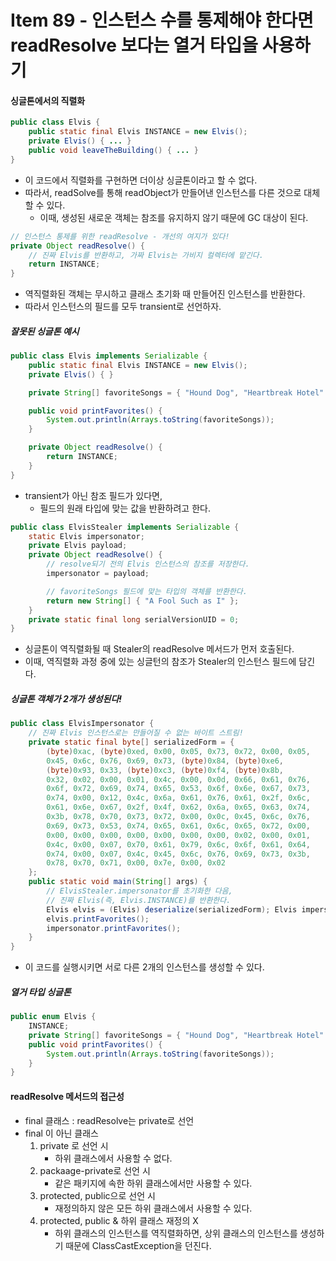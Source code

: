 # Item 89 - 인스턴스 수를 통제해야 한다면 readResolve 보다는 열거 타입을 사용하기

#### 싱글톤에서의 직렬화
```java
public class Elvis {
	public static final Elvis INSTANCE = new Elvis(); 
	private Elvis() { ... }
	public void leaveTheBuilding() { ... } 
}
```
* 이 코드에서 직렬화를 구현하면 더이상 싱글톤이라고 할 수 없다.
* 따라서, readSolve를 통해 readObject가 만들어낸 인스턴스를 다른 것으로 대체할 수 있다.
	* 이때, 생성된 새로운 객체는 참조를 유지하지 않기 때문에 GC 대상이 된다.

```java
// 인스턴스 통제를 위한 readResolve - 개선의 여지가 있다! 
private Object readResolve() {
	// 진짜 Elvis를 반환하고, 가짜 Elvis는 가비지 컬렉터에 맡긴다.
	return INSTANCE; 
}
```
* 역직렬화된 객체는 무시하고 클래스 초기화 때 만들어진 인스턴스를 반환한다.
* 따라서 인스턴스의 필드를 모두 transient로 선언하자.


##### 잘못된 싱글톤 예시
```java
public class Elvis implements Serializable {
	public static final Elvis INSTANCE = new Elvis(); 
	private Elvis() { }

	private String[] favoriteSongs = { "Hound Dog", "Heartbreak Hotel" };

	public void printFavorites() {
		System.out.println(Arrays.toString(favoriteSongs)); 
	}

	private Object readResolve() {
		return INSTANCE; 
	}
}
```
* transient가 아닌 참조 필드가 있다면, 
	* 필드의 원래 타입에 맞는 값을 반환하려고 한다.

```java
public class ElvisStealer implements Serializable { 
	static Elvis impersonator;
	private Elvis payload;
	private Object readResolve() {
		// resolve되기 전의 Elvis 인스턴스의 참조를 저장한다. 
		impersonator = payload;

		// favoriteSongs 필드에 맞는 타입의 객체를 반환한다.
		return new String[] { "A Fool Such as I" }; 
	}
	private static final long serialVersionUID = 0; 
}
```
* 싱글톤이 역직렬화될 때 Stealer의 readResolve 메서드가 먼저 호출된다.
* 이때, 역직렬화 과정 중에 있는 싱글턴의 참조가 Stealer의 인스턴스 필드에 담긴다.
  


##### 싱글톤 객체가 2개가 생성된다!
```java
public class ElvisImpersonator {
	// 진짜 Elvis 인스턴스로는 만들어질 수 없는 바이트 스트림! 
	private static final byte[] serializedForm = {
		(byte)0xac, (byte)0xed, 0x00, 0x05, 0x73, 0x72, 0x00, 0x05,
		0x45, 0x6c, 0x76, 0x69, 0x73, (byte)0x84, (byte)0xe6, 
		(byte)0x93, 0x33, (byte)0xc3, (byte)0xf4, (byte)0x8b,
		0x32, 0x02, 0x00, 0x01, 0x4c, 0x00, 0x0d, 0x66, 0x61, 0x76,
		0x6f, 0x72, 0x69, 0x74, 0x65, 0x53, 0x6f, 0x6e, 0x67, 0x73,
		0x74, 0x00, 0x12, 0x4c, 0x6a, 0x61, 0x76, 0x61, 0x2f, 0x6c, 
		0x61, 0x6e, 0x67, 0x2f, 0x4f, 0x62, 0x6a, 0x65, 0x63, 0x74, 
		0x3b, 0x78, 0x70, 0x73, 0x72, 0x00, 0x0c, 0x45, 0x6c, 0x76, 
		0x69, 0x73, 0x53, 0x74, 0x65, 0x61, 0x6c, 0x65, 0x72, 0x00, 
		0x00, 0x00, 0x00, 0x00, 0x00, 0x00, 0x00, 0x02, 0x00, 0x01, 
		0x4c, 0x00, 0x07, 0x70, 0x61, 0x79, 0x6c, 0x6f, 0x61, 0x64, 
		0x74, 0x00, 0x07, 0x4c, 0x45, 0x6c, 0x76, 0x69, 0x73, 0x3b, 
		0x78, 0x70, 0x71, 0x00, 0x7e, 0x00, 0x02
	};
	public static void main(String[] args) {
		// ElvisStealer.impersonator를 초기화한 다음,
		// 진짜 Elvis(즉, Elvis.INSTANCE)를 반환한다.
		Elvis elvis = (Elvis) deserialize(serializedForm); Elvis impersonator = ElvisStealer.impersonator;
		elvis.printFavorites();
		impersonator.printFavorites(); 
	}
}

```
* 이 코드를 실행시키면 서로 다른 2개의 인스턴스를 생성할 수 있다.

##### 열거 타입 싱글톤
```java
public enum Elvis { 
	INSTANCE;
	private String[] favoriteSongs = { "Hound Dog", "Heartbreak Hotel" };
	public void printFavorites() {
		System.out.println(Arrays.toString(favoriteSongs)); 
	}
}
```

#### readResolve 메서드의 접근성
* final 클래스 : readResolve는 private로 선언
* final 이 아닌 클래스
	1. private 로 선언 시
		* 하위 클래스에서 사용할 수 없다.
	2. packaage-private로 선언 시
		* 같은 패키지에 속한 하위 클래스에서만 사용할 수 있다.
	3. protected, public으로 선언 시
		* 재정의하지 않은 모든 하위 클래스에서 사용할 수 있다.
	4. protected, public & 하위 클래스 재정의 X
		* 하위 클래스의 인스턴스를 역직렬화하면, 상위 클래스의 인스턴스를 생성하기 때문에 ClassCastException을 던진다.
<!--
```java

```
 -->